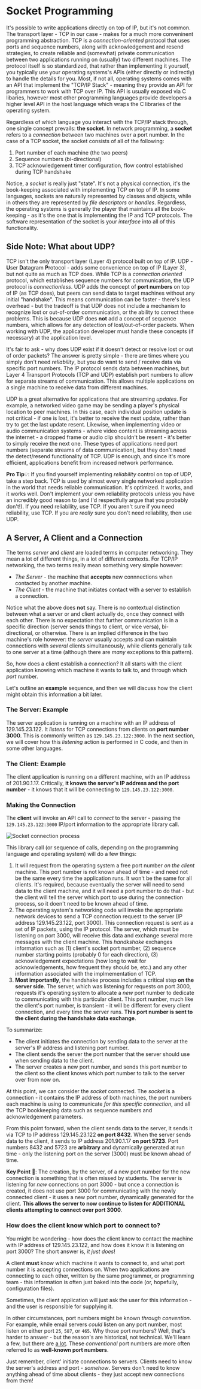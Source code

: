 # Socket Programming
It's possible to write applications directly on top of IP, but it's not common.  The transport layer - TCP in our case - makes for a much more conveninent programming abstraction. TCP is a *connection-oriented* protocol that uses ports and sequence numbers, along with acknowledgement and resend strategies, to create reliable and (somewhat) private communication between two applications running on (usually) two different machines.  The protocol itself is so standardized, that rather than implementing it yourself, you typically use your operating systems's APIs (either directly or indirectly) to handle the details for you.  Most, if not all, operating systems comes with an API that implement the "TCP/IP Stack" - meaning they provide an API for programmers to work with TCP over IP.  This API is usually exposed via C libaries, however most other programming languages provide developers a higher level API in the host language which wraps the C libraries of the operating system.

Regardless of which language you interact with the TCP/IP stack through, one single concept prevails:  **the socket**.  In network programming, a **socket** refers to a *connection* between two machines over a port number.  In the case of a TCP socket, the socket consists of all of the following:

1. Port number of each machine (the two peers)
2. Sequence numbers (bi-directional)
3. TCP acknowledgement timer configuration, flow control established during TCP handshake

Notice, a *socket* is really just "state".  It's not a physical connection, it's the book-keeping associated with implementing TCP on top of IP.  In some languages, sockets are naturally represented by classes and objects, while in others they are represented by *file descriptors* or *handles*.  Regardless, the operating systems is generally the player that maintains all the book-keeping - as it's the one that is implementing the IP and TCP protocols.  The software representation of the socket is your *interface* into all of this functionality.

## Side Note:  What about UDP?
TCP isn't the only transport layer (Layer 4) protocol built on top of IP.  UDP - **U**ser **D**atagram **P**rotocol - adds some convenience on top of IP (Layer 3), but not quite as much as TCP does.  While TCP is a *connection oriented* protocol, which establishes sequence numbers for communication, the UDP protocol is *connectionless*.  UDP adds the concept of **port numbers** on top of IP (as TCP does), but peers can send data to target machines without any initial "handshake".  This means communication can be faster - there's less overhead - but the tradeoff is that UDP does not include a mechanism to recognize lost or out-of-order communication, or the ability to correct these problems.  This is because UDP does **not** add a concept of sequence numbers, which allows for any detection of lost/out-of-order packets.  When working with UDP, the application developer must handle these concepts (if necessary) at the application level.

It's fair to ask - why does UDP exist if it doesn't detect or resolve lost or out of order packets?  The answer is pretty simple - there are times where you simply don't need *reliability*, but you do want to send / receive data via specific port numbers.  The IP protocol sends data between machines, but Layer 4 Transport Protocols (TCP and UDP) establish port numbers to allow for separate streams of communication.  This allows multiple applications on a single machine to receive data from different machines.

UDP is a great alternative for applications that are streaming *updates*.  For example, a networked video game may be sending a player's physical location to peer machines.  In this case, each individual position update is not critical - if one is lost, it's better to receive the next update, rather than try to get the last update resent.  Likewise, when implementing video or audio communication systems - where video content is streaming across the internet - a dropped frame or audio clip shouldn't be resent - it's better to simply receive the next one.  These types of applications need port numbers (separate streams of data communication), but they don't need the detect/resend functionality of TCP.  UDP is enough, and since it's more efficient, applications benefit from increased network performance.

**Pro Tip**&#128161;:   If you find yourself implementing *reliability* control on top of UDP, take a step back.  TCP is used by almost every single networked application in the world that needs reliable communication.  It's optimized.  It works, and it works well.  Don't implement your own reliability protocols unless you have an incredibly good reason to (and I'd respectfully argue that you probably don't!).  If you need reliability, use TCP.  If you aren't sure if you need reliability, use TCP.  If you are *really* sure you don't need reliability, then use UDP.

## A Server, A Client and a Connection
The terms *server* and *client*  are loaded terms in computer networking.  They mean a lot of different things, in a lot of different contexts.  For TCP/IP networking, the two terms really mean something very simple however:

- *The Server* - the machine that **accepts** new connnections when contacted by another machine.
- *The Client* - the machine that initiates contact with a server to establish a connection.

Notice what the above does **not** say.  There is no contextual distinction between what a server or and client actually do, once they connect with each other.  There is no expectation that further communication is in a specific direction (server sends things to client, or vice versa), bi-directional, or otherwise.  There is an implied difference in the two machine's role however:  the *server* usually accepts and can maintain connections with *several* clients simultaneously, while clients generally talk to one server at a time (although there are *many* exceptions to this pattern).

So, how does a client establish a connection?  It all starts with the client application knowing which machine it wants to talk to, and through which *port* number.  

Let's outline an **example** sequence, and then we will discuss how the client might obtain this information a bit later.

### The Server:  Example
The server application is running on a machine with an IP address of 129.145.23.122.  It *listens* for TCP connections from clients on **port number 3000**.  This is commonly written as `129.145.23.122:3000`.  In the next section, we will cover how this *listening* action is performed in C code, and then in some other languages.

### The Client:  Example
The client application is running on a different machine, with an IP address of 201.90.1.17.  Critically, **it knows the server's  IP address and the port number** - it knows that it will be connecting to `129.145.23.122:3000`.  

### Making the Connection
The **client** will invoke an API call to *connect* to the server - passing the `129.145.23.122:3000` IP/port information to the appropriate library call.  

![Socket connection process](../images/socket-connect.png)

This library call (or sequence of calls, depending on the programming language and operating system) will do a few things:

1. It will request from the operating system a free port number *on the client* machine.  This port number is not known ahead of time - and need not be the same every time the application runs.  It won't be the same for all clients.  It's required, because eventually the server will need to send data to the client machine, and it will need a port number to do that - but the client will tell the server which port to use during the connection process, so it doen't need to be known ahead of time.
2. The operating system's networking code will invoke the appropriate network devices to send a TCP connection request to the server (IP address 129.145.23.122, port 3000).  This connection request is sent as a set of IP packets, using the IP protocol.  The server, which must be listening on port 3000, will receive this data and exchange several more messages with the client machine.  This *handkshake* exchanges information such as (1) client's socket port number, (2) sequence number starting points (probably 0 for each direction), (3) acknowledgement expectations (how long to wait for acknowledgements, how frequent they should be, etc.) and any other information associated with the implmementation of TCP.
3. **Most importantly**, the handshake process includes a critical step **on the server side**.  The server, which was listening for requests on port 3000, requests it's operating system to allocate a *new* port number to dedicate to communicating with this particular client.  This port number, much like the client's port number, is transient - it will be different for every client connection, and every time the server runs.  **This port number is sent to the client during the handshake data exchange**.  

To summarize:
- The client initiates the connection by sending data to the server at the server's IP address and listening port number.
- The client sends the server the port number that the server should use when sending data to the client.
- The server creates a new port number, and sends this port number to the client so the client knows which port number to talk to the server over from now on.

At this point, we can consider the *socket* connected.  The *socket* is a connection - it contains the IP address of both machines, the port numbers each machine is using to communicate *for this specific connection*, and all the TCP bookkeeping data such as sequence numbers and acknowledgement parameters.

From this point forward, when the client sends data to the server, it sends it via TCP to IP address 129.145.23.122 **on port 8432**.  When the server sends data to the client, it sends to IP address 201.90.1.17 **on port 5723**.  Port numbers 8432 and 5723 are **arbitrary** and dynamically generated at run time - only the listening port on the server (3000) must be known ahead of time.

**Key Point** &#128273;:  The creation, by the server, of a new port number for the new connection is something that is often missed by students.  The server is listening for *new* connections on port 3000 - but once a connection is created, it does not use port 3000 for communicating with the newly connected client - it uses a new port number, dynamically generated for the client.  **This allows the server to now continue to listen for ADDITIONAL clients attempting to connect over port 3000**.

### How does the client know which port to connect to?
You might be wondering - how does the client know to contact the machine with IP address of 129.145.23.122, and how does it know it is listening on port 3000?  The short answer is, *it just does*!  

A client **must** know which machine it wants to connect to, and what port number it is accepting connections on.  When two applications are connecting to each other, written by the same programmer, or programming team - this information is often just baked into the code (or, hopefully, configuration files).  

Sometimes, the client application will just ask the user for this information - and the user is responsible for supplying it.  

In other circumstances, port numbers might be known *through convention*.  For example, while email servers *could* listen on any port number, most listen on either port `25`, `587`, or `465`.  Why those port numbers?  Well, that's harder to answer - but the reason's are historical, not technical.  We'll learn a few, but there are [a lot](https://en.wikipedia.org/wiki/List_of_TCP_and_UDP_port_numbers).  These *conventional* port numbers are more often referred to as **well-known port numbers**.

Just remember, client' initiate connections to servers. Clients need to know the server's address and port - *somehow*.  Servers don't need to know anything ahead of time about clients - they just accept new connections from them!



